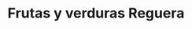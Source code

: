 ---
title: "Frutas y verduras Reguera"
url: /san-andres-del-rabanedo/frutas-y-verduras-reguera/
shop: frutería
---